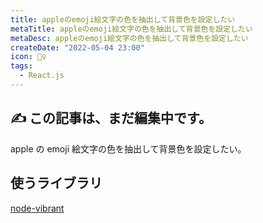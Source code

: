 ```yaml
---
title: appleのemoji絵文字の色を抽出して背景色を設定したい
metaTitle: appleのemoji絵文字の色を抽出して背景色を設定したい
metaDesc: appleのemoji絵文字の色を抽出して背景色を設定したい
createDate: "2022-05-04 23:00"
icon: 🤹‍♀️
tags:
  - React.js
---
```


## ✍️ この記事は、まだ編集中です。

apple の emoji 絵文字の色を抽出して背景色を設定したい。

## 使うライブラリ

[node-vibrant](https://github.com/Vibrant-Colors/node-vibrant)
